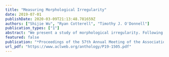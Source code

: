 ```yaml
---
title: "Measuring Morphological Irregularity"
date: 2019-07-01
publishDate: 2020-03-09T21:13:48.781659Z
authors: ["Shijie Wu", "Ryan Cotterell", "Timothy J. O'Donnell"]
publication_types: ["1"]
abstract: "We present a study of morphological irregularity. Following recent work, we define an information-theoretic measure of irregularity based on the predictability of forms in a language. Using a neural transduction model, we estimate this quantity for the forms in 28 languages. We first present several validatory and exploratory analyses of irregularity. We then show that our analyses provide evidence for a correlation between irregularity and frequency: higher frequency items are more likely to be irregular and irregular items are more likely be highly frequent. To our knowledge, this result is the first of its breadth and confirms longstanding proposals from the linguistics literature. The correlation is more robust when aggregated at the level of whole paradigms---providing support for models of linguistic structure in which inflected forms are unified by abstract underlying stems or lexemes."
featured: false
publication: "*Proceedings of the 57th Annual Meeting of the Association for Computational Linguistics*"
url_pdf: "https://www.aclweb.org/anthology/P19-1505.pdf"
---
```



